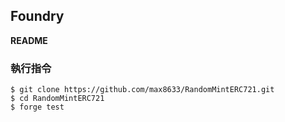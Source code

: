 ## Foundry

**README**

### 執行指令

```shell
$ git clone https://github.com/max8633/RandomMintERC721.git
$ cd RandomMintERC721
$ forge test
```
